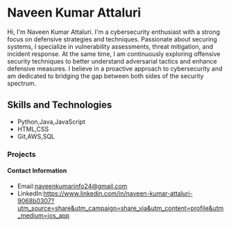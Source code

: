 # Naveen Kumar Attaluri
Hi, I'm Naveen Kumar Attaluri. I'm a cybersecurity enthusiast with a strong focus on defensive strategies and techniques. Passionate about securing systems, I specialize in vulnerability assessments, threat mitigation, and incident response. At the same time, I am continuously exploring offensive security techniques to better understand adversarial tactics and enhance defensive measures. I believe in a proactive approach to cybersecurity and am dedicated to bridging the gap between both sides of the security spectrum.

## Skills and Technologies
* Python,Java,JavaScript
* HTML,CSS
* Git,AWS,SQL

 ### Projects
 

 #### Contact Information
* Email:naveenkumarinfo24@gmail.com
* LinkedIn:https://www.linkedin.com/in/naveen-kumar-attaluri-9068b0307?utm_source=share&utm_campaign=share_via&utm_content=profile&utm_medium=ios_app
<!--
**naveenkumar-att/naveenkumar-att** is a ✨ _special_ ✨ repository because its `README.md` (this file) appears on your GitHub profile.

Here are some ideas to get you started:

- 🔭 I’m currently working on ..hhv.
- 🌱 I’m currently learning ...
- 👯 I’m looking to collaborate on ...
- 🤔 I’m looking for help with ...
- 💬 Ask me about ...
- 📫 How to reach me: ...
- 😄 Pronouns: ...
- ⚡ Fun fact: ...
-->
